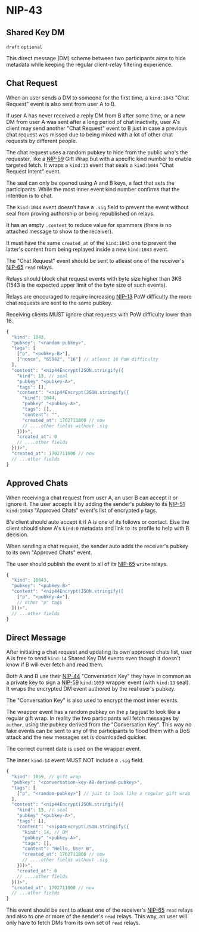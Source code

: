 NIP-43
======

Shared Key DM
-------------

`draft` `optional`

This direct message (DM) scheme between two participants aims to hide metadata while keeping the regular client-relay filtering experience.

## Chat Request

When an user sends a DM to someone for the first time, a `kind:1043` "Chat Request" event is also sent from user A to B.

If user A has never received a reply DM from B after some time,
or a new DM from user A was sent after a long period of chat inactivity,
user A's client may send another "Chat Request" event to B just in case a previous chat request was missed
due to being mixed with a lot of other chat requests by different people.

The chat request uses a random pubkey to hide from the public who's the requester, like a [NIP-59](59.md) Gift Wrap
but with a specific kind number to enable targeted fetch. It wraps a `kind:13` event that seals a `kind:1044` "Chat Request Intent" event.

The seal can only be opened using A and B keys, a fact that sets the participants.
While the most inner event kind number confirms that the intention is to chat.

The `kind:1044` event doesn't have a `.sig` field to prevent the event without seal
from proving authorship or being republished on relays.

It has an empty `.content` to reduce value for spammers (there is no attached message to show to the receiver).

It must have the same `created_at` of the `kind:1043` one to prevent
the latter's content from being replayed inside a new `kind:1043` event.

The "Chat Request" event should be sent to atleast one of the receiver's [NIP-65](65.md) `read` relays.

Relays should block chat request events with byte size higher than 3KB (1543 is the expected upper limit of the byte size of such events).

Relays are encouraged to require increasing [NIP-13](13.md) PoW difficulty the more chat requests are sent to the same pubkey.

Receiving clients MUST ignore chat requests with PoW difficulty lower than 16.

```js
{
  "kind": 1043,
  "pubkey": "<random-pubkey>",
  "tags": [
    ["p", "<pubkey-B>"],
    ["nonce", "65962", "16"] // atleast 16 PoW difficulty
  ],
  "content": "<nip44Encrypt(JSON.stringify({
    "kind": 13, // seal
    "pubkey" "<pubkey-A>",
    "tags": [],
    "content": "<nip44Encrypt(JSON.stringify({
      "kind": 1044,
      "pubkey" "<pubkey-A>",
      "tags": [],
      "content": "",
      "created_at": 1702711000 // now
      // ....other fields without .sig
    }))>",
    "created_at": 0
    // ....other fields
  }))>",
  "created_at": 1702711000 // now
  // ...other fields
}
```

## Approved Chats

When receiving a chat request from user A, an user B can accept it or ignore it.
The user accepts it by adding the sender's pubkey to its [NIP-51](51.md) `kind:10043`
"Approved Chats" event's list of encrypted `p` tags.

B's client should auto accept it if A is one of its follows or contact. Else
the client should show A's `kind:0` metadata and link to its profile to help with B decision.

When sending a chat request, the sender auto adds the receiver's pubkey to its own "Approved Chats" event.

The user should publish the event to all of its [NIP-65](65.md) `write` relays.

```js
{
  "kind": 10043,
  "pubkey": "<pubkey-B>"
  "content": "<nip44Encrypt(JSON.stringify([
    ["p", "<pubkey-A>"],
    // other "p" tags
  ]))>",
  // ...other fields
}
```

## Direct Message

After initiating a chat request and updating its own approved chats list, user A is free to send `kind:14` Shared Key DM events
even though it doesn't know if B will ever fetch and read them.

Both A and B use their [NIP-44](44.md) "Conversation Key" they have in common as a private key to sign a [NIP-59](59.md) `kind:1059` wrapper event
(with `kind:13` seal). It wraps the encrypted DM event authored by the real user's pubkey.

The "Conversation Key" is also used to encrypt the most inner events.

The wrapper event has a random pubkey on the `p` tag just to look like a regular gift wrap.
In reality the two participants will fetch messages by `author`, using the pubkey derived from the "Conversation Key".
This way no fake events can be sent to any of the participants to flood them with a DoS attack and the new messages set is downloaded quicker.

The correct current date is used on the wrapper event.

The inner `kind:14` event MUST NOT include a `.sig` field.

```js
{
  "kind": 1059, // gift wrap
  "pubkey": "<conversation-key-AB-derived-pubkey>",
  "tags": [
    ["p", "<random-pubkey>"] // just to look like a regular gift wrap
  ],
  "content": "<nip44Encrypt(JSON.stringify({
    "kind": 13, // seal
    "pubkey" "<pubkey-A>",
    "tags": [],
    "content": "<nip44Encrypt(JSON.stringify({
      "kind": 14, // DM
      "pubkey" "<pubkey-A>",
      "tags": [],
      "content": "Hello, User B",
      "created_at": 1702711000 // now
      // ....other fields without .sig
    }))>",
    "created_at": 0
    // ....other fields
  }))>",
  "created_at": 1702711000 // now
  // ...other fields
}
```

This event should be sent to atleast one of the receiver's [NIP-65](65.md) `read` relays and also to one or more of the sender's `read` relays.
This way, an user will only have to fetch DMs from its own set of `read` relays.
